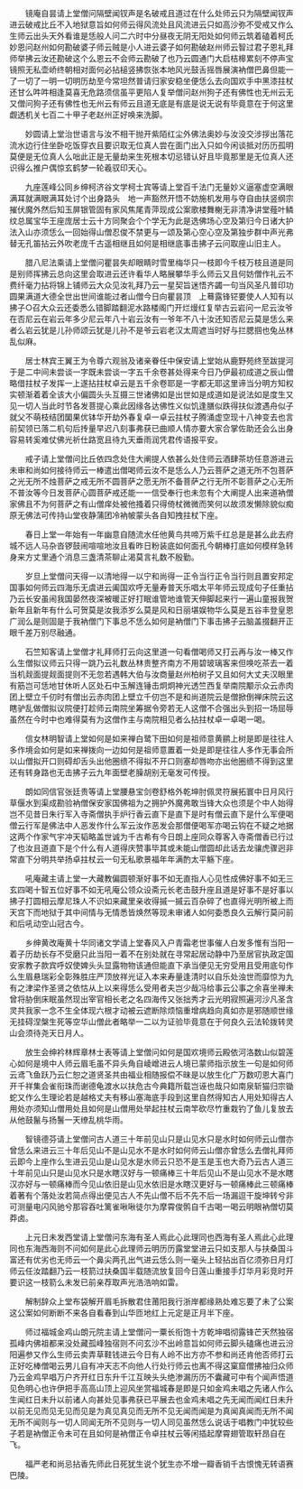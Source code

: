 <!-- { "loadSidebar": true } -->
　　镜庵自昙请上堂僧问隔壁闻钗声是名破戒且道过在什么处师云只为隔壁闻钗声进云破戒比丘不入地狱意旨如何师云得风流处且风流进云只如高沙弥不受戒又作么生师云出头天外看谁是恁般人问二六时中分昼夜无阴无阳处如何师云筑着磕着柯氏妙恩问赵州如何勘破婆子师云贼是小人进云婆子如何勘破赵州师云智过君子恩礼拜师举拂云汝还勘破这个么恩云不会师云勘破了也乃云圆通门大启桔槔累刻不停声宝镜照无私壶峤终朝相对面何必拈槌竖拂恢张本地风光鼓舌摇唇展演衲僧巴鼻但能一了一切了一明一切明历劫至今常坦然普请归家安稳坐便恁么去向国欢手中黑漆拄杖还甘么吽吽相逢莫喜无危路须信虽平更陷人复举僧问赵州狗子还有佛性也无州云无又僧问狗子还有佛性也无州云有师云且道无底是有底是说无说有毕竟意在于何这里觑透机关七百二十甲子老赵州正好唤来洗脚。

　　妙圆请上堂治世语言与汝不相干抛开紫陌红尘外佛法奥妙与汝没交涉拶出落花流水边行住坐卧吃饭穿衣且要识取无位真人尝在面门出入只如今闲谈抵对历历孤明莫便是无位真人么咄此正是无量劫来生死根本切忌错认好且毕竟那里是无位真人还识得么推户偶惊玄鹤梦一轮羲驭印天心。

　　九座莲峰公同乡绅柯济谷文学柯士宾等请上堂百千法门无量妙义逼塞虚空满眼满耳就满眼满耳处讨个出身路头　地一声豁然开悟不妨施机发用与夺自由扶竖纲宗摧伏魔外然后知玉屏银管固有家风焦尾青萍现成公案歌楼舞榭无非清净讲堂薤叶鳞纹总属宝华王座庞居士云十方同聚会个个学无为此是选佛场心空及第归今日诸大护法入山亦须恁么一回始得山僧忍俊不禁更与一颂及第心空心空及第独步群中声光弗替无孔笛拈云外吹老庞千古遥相继且如何是相继底事击拂子云问取座山旧主人。

　　腊八尼法乘请上堂僧问瞿昙失却眼睛时雪里梅华只一枝即今千枝万枝且道是同是别师挥拂云总向这里会取进云还许看华人略展攀华手么师云又且何妨僧作礼云不费纤毫力拈将锦上铺师云大众见汝礼拜乃云一星契旨迷悟齐蠲一句当风圣凡普印功圆果满道大德全世出世间谁能过者山僧今日向瞿昙顶　上蓦露锋铓要使人人知有以拂子○召大众云还委悉么错脚踏翻泥水路楼阁门开烂熳红复举古云岩问一尼云汝爷在否尼云在岩云年多少尼云年八十岩云汝有一爷年不八十汝还知否尼云莫是恁么来者么岩云犹是儿孙师颂云犹是儿孙不是爷云岩老汉太周遮当时好与拦腮掴也兔丛林乱似麻。

　　居士林宾王翼王为令尊六观翁及诸亲眷任中保安请上堂始从鹿野苑终至跋提河于是二中间未尝谈一字既未尝谈一字五千余卷甚处得来今日乃伊最初成道之辰山僧略借拄杖子发挥一上遂拈拄杖卓云是五千余卷耶是一字都无耶这里谛当分明方知权实顿渐着着全该大小偏圆头头互摄三世诸佛如是出世如是成道如是说法如是度生又见一切人当此时节各发菩提心乘此因缘各达佛性义似饥逢膳似跌得扶似渡遇舟似子就父不萌枝结团圞果优钵华开劫外春复卓一卓云拄杖子腾涌虚空现十八神变去也言前契领已落二机句后抟量早迟八刻事弗获已曲顺人情亦要大家合掌佐助还会么出身容易转奚难仗佛光祈仕路宽且待九天垂雨润凭君传语报平安。

　　戒子请上堂僧问比丘依四念处住大阐提人依甚么处住师云酒肆茶坊任意游进云未审和尚如何接待师云一棒遣出僧喝师云汝不是恁么人乃云菩萨之道无所不包菩萨之光无所不烛菩萨之戒无所不圆菩萨之愿无所不备菩萨之行无所不彰菩萨之心无所不普汝等今日发菩萨心圆菩萨戒还能一一信受奉行也未忽有个大阐提人出来道衲僧家佛且不为何菩萨之有山僧痒处被他搔着只得倚杖微微而笑何以故须发懒除貌似痴原无佛法可传持山堂夜静蒲团冷衲帔蒙头各自知拽拄杖下座。

　　春日上堂一年始有一年幽意自随流水任他黄鸟共啼万紫千红总是是甚么此去府城不远人马杂沓锣鼓闹喧喧地汝且看昨日粉装底如何面孔今朝棒打底如何模样急转身来方丈里通个消息三盏清茶聊止渴莫言礼数不殷勤。

　　岁旦上堂僧问天得一以清地得一以宁和尚得一正令当行正令当行则且置安邦定国事如何师云四海乐无虞进云阖国欢呼无量寿普天乐唱太平年师云现成句子任重拈乃云长安虽闹我国晏然夜深被暖正好打眠谁管地谁管天伸脚起来行一遍山童报我贺新年且新年有什么可贺莫是汝我添岁么莫是风和日丽堪娱物华么莫是五谷丰登皇恩广润么是则固是于我衲僧门下事总不恁么如何是衲僧门下事击拂子云脑盖掇翻开正眼千差万别尽融通。

　　石竺知客请上堂僧才礼拜师打云向这里道一句看僧喝师又打云再与汝一棒又作么生僧拟议师云只得一跳乃云礼数丛林贵整齐南方不用碧玻璃客来但唤吃茶去一着当机觌面提觌面提则不无忽若遇韩大伯与汝商量赵州柏树子又且如何大丈夫汉眼里有筋岂可恁地甘休听人区处石中玉解连锤击炯炯神光透竺西复举南院颙示众云赤肉团上壁立千仞时有僧出云赤肉团上壁立千仞岂不是和尚道院云是僧掀倒禅床院云这瞎驴乱做僧拟议院便打趁师云南院坐筹据令旁若无人这僧不合强出头到招一场屈辱虽然在今时中也难得莫有为这僧作主与南院相见者么拈拄杖卓一卓喝一喝。

　　信女林明智请上堂如何是如来禅白鹭下田如何是祖师意黄鹂上树是即是往往人多作境会如何是如来禅拨向一边如何是祖师意置着一处是即是往往人多作无事会所以山僧拟开口则碍却舌头出他圈缋不得拟不开口则塞却唇吻亦出他圈缋不得到这里还有转身路也无击拂子云九年面壁老臊胡别无毫发可传授。

　　朗如同信官张廷贵等请上堂腰悬宝剑卷舒格外乾坤肘佩灵符展拓寰中日月风行草偃水到渠成勘验衲僧保安家国佛祖为之拥护外魔弗敢当锋大众也须是个中人始得岂不见昔日朱行军入寺斋僧执手炉行香云直下是直下是时有僧云直下是什么军便喝僧云行军是佛法中人恶发作什么军云汝作恶发会那僧便喝军亦喝云钩在不疑之地据这两个作家气宇冲天韬略盖世诚为千古希有今日朗上座同众尊客入寺斋僧香已行过了也汝且道直下是个什么有人道得庆赞事毕其或未能山僧圆却此话去龙骧虎骤迥非常直下分明共举扬卓拄杖云一句无私歌景福年年满酌太平觞下座。

　　吼庵藏主请上堂一大藏教偏圆顿渐好事不如无直指人心见性成佛好事不如无三玄四喝十智五位好事不如无吼庵公领众设斋元长老击鼓升座且道是好事不是好事以拂子打圆相云摩尼珠人不识如来藏里亲收得摵一摵云百杂碎了也直得光明所被上而天宫下而地狱于其中间情与无情悉皆焕然等现未审诸人如何委悉良久云解行莫问前和后吼动空山冠古今。

　　乡绅黄改庵黄十华同诸文学请上堂春风入户青霜老世事催人白发多惟有当阳一着子历劫长存不受磨只此当阳一着不在别处就在寻常起居动静中乃至居官执政定国安家教子款宾呼奴使婢头头显露物物该通但能直下承当便见无穷受用且受用底句作么生眉悬瑞彩全彰殊胜庄严顶放祥光证入本来寿量逢清时以自乐处浊世而靡惊为九有之津梁作圣贤之依怙从上以来得恁么受用者夫岂少哉冯给事云公事之余喜坐禅未曾将胁倒床眠虽然现出宰官相长老之名四海传又张拙秀才云光明寂照遍河沙凡圣含灵共我家一念不生全体现六根才动被云遮断除烦恼重增病趋向真如亦是邪随顺世缘无挂碍涅槃生死等空华山僧此者略举一二以为证验毕竟意在于何良久云法轮拨转灵山会须待尧天日月人。

　　放生会绅衿林辉章林士表等请上堂僧问如何是国欢境师云殿依河洛数山似碧莲心如何是境中人师云眉毛虽不异头角自崚嶒进云人境已蒙师指示放生一句是如何师云鸢飞鱼跃乃云仁恕之道贤圣共由福业相随报偿不昧是以放生化广万数叨恩大喜门开千祥集会雀衔珠而谢德龟渡水以扶危古今典籍所载岂诬也哉只如南泉斩猫归宗锄蛇又作么生理论若是越格丈夫有移山塞海底手段到这里自然得知古人用处知得古人用处亦须知山僧用处且如何是山僧用处举起拄杖云南竿砍尽竹重栽钓了鱼儿复放去从他鼓鬣与扬鬐一天缭乱桃华雨。

　　智镜德芬请上堂僧问古人道三十年前见山只是山见水只是水时如何师云山僧亦曾恁么来进云三十年后见山不是山见水不是水时如何师云山僧亦曾恁么去僧礼拜师云即今上座作么生进云见山是山见水是水师云只恐不是玉是玉也大奇乃云古人道三十年前见山只是山见水只是水瞎汉好与一顿痛棒三十年后见山不是山见水不是水瞎汉亦好与一顿痛棒而今见山依旧是山见水依旧是水瞎汉更好与一顿痛棒此三顿痛棒着著有个落处汝若简点得出便见古人不先山僧不后不先不后一场漏逗干旋坤转兮非可测量电闪风驰兮那容吞吐篱雀啾啾徒尔为摩霄俊鹘自千古喝一喝云明眼衲僧切莫莽卤。

　　上元日未发西堂请上堂僧问东海有圣人焉此心此理同也西海有圣人焉此心此理同也东海西海则不问如何是此心此理师云明历历露堂堂进云只如支那人与扶桑国斗富还有优劣也无师云一个鼻尖两孔出气进云恁么则一毫头上轻拈出百亿须弥日月灯师云任汝踏翻乃云一枝箭过扶桑国半载随流放复回今日莲山重接手灯华月彩竞时开要识这一枝箭么未发已前亲荐取声光浩浩响如雷。

　　解制辞众上堂布袋解开眉毛拆散君住莆阳我行浙岸都缘熟处难忘要了未了公案这公案如何断断不来各自看春到山华匝地红上元定是正月半下座。

　　师过福城金鸡山朗元院主请上堂僧问一粟长衔饱十方乾坤唱彻露锋芒天然独宿孤峰内佛祖都来没处藏孤峰独宿则不问玄沙不出岭意旨如何师云脚头磕痛也进云汾阳遍参又作么生师云卖弄草鞋钱进云今日有人岭不出方亦不参和尚还肯他否师打云正好吃棒僧喝云男儿自有冲天志不向他人行处行师云也离不得这窠窟僧拂袖归众师乃云金鸡早唱万户齐开红日东升千江互映头头绝渗漏历历不囊藏可中有个闻声悟道见色明心也许伊把手高高山顶上迎风坐赏福城春是即是只如金鸡未唱之先诸人作么生闻红日未升以前诸人向甚处见事弗获已平展去也金鸡未唱之先无闻而闻红日未升以前无见而见无见而见是为真见真见而无所不见无闻而闻是为真闻真闻而无所不闻无所不闻则与一切人同闻无所不见则与一切人同见虽然恁么说话于唱教门中犹较些子若是衲僧正令未可在且如何是衲僧正令卓拄杖云等闲插起摩霄翅管取轩昂自在飞。

　　福严老和尚忌拈香先师此日死犹生说个犹生亦不增一瓣香销千古恨愧无转语赛巴陵。

